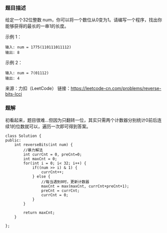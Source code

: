 ### 题目描述
给定一个32位整数 num，你可以将一个数位从0变为1。请编写一个程序，找出你能够获得的最长的一串1的长度。

示例 1：
```
输入: num = 1775(110111011112)
输出: 8
```
示例 2：
```
输入: num = 7(01112)
输出: 4
```
来源：力扣（LeetCode）
链接：https://leetcode-cn.com/problems/reverse-bits-lcci

### 题解
初看起来，题目很难...但因为只翻转一位，其实只需两个计数器分别统计0前后连续1的位数就可以，遍历一次即可得到答案。

```
class Solution {
public:
    int reverseBits(int num) {
        //暴力解法
        int currCnt = 0, preCnt=0;
        int maxCnt = 0;
        for(int i = 0; i< 32; i++) {
            if((num >> i) & 1) {
                currCnt++;
            } else {
                //每当遇到0时，更新计数器
                maxCnt = max(maxCnt, currCnt+preCnt+1);
                preCnt = currCnt;
                currCnt = 0;
            }
        }

        return maxCnt;
    }

};
```
